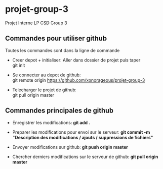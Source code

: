 projet-group-3
==============

Projet Interne LP CSD Group 3


Commandes pour utiliser github
------------------------------

Toutes les commandes sont dans la ligne de commande

- Creer depot + initialiser: Aller dans dossier de projet puis taper   
		git init

- Se connecter au depot de github:      
		git remote origin https://github.com/xonorageous/projet-group-3

- Telecharger le projet de github:     
		git pull origin master


Commandes principales de github
-------------------------------

- Enregistrer les modifications: **git add .**

- Preparer les modifications pour envoi sur le serveur: **git commit -m "Description des modifications / ajouts / suppressions de fichiers"**

- Envoyer modifications sur github: **git push origin master**

- Chercher derniers modifications sur le serveur de github: **git pull origin master**